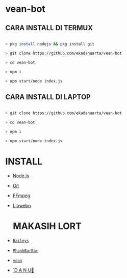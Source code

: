 # vean-bot

## CARA INSTALL DI TERMUX

```bash

> pkg install nodejs && pkg install git

> git clone https://github.com/ekadanuarta/vean-bot

> cd vean-bot

> npm i

> npm start/node index.js

```

## CARA INSTALL DI LAPTOP

```bash

> git clone https://github.com/ekadanuarta/vean-bot

> cd vean-bot

> npm i

> npm start/node index.js

```

# INSTALL

* [Node.js](https://nodejs.org/en/)

* [Git](https://git-scm.com/downloads)

* [FFmpeg](https://github.com/BtbN/FFmpeg-Builds/releases/download/autobuild-2020-12-08-13-03/ffmpeg-n4.3.1-26-gca55240b8c-win64-gpl-4.3.zip)

* [Libwebp](https://developers.google.com/speed/webp/download)

  # MAKASIH LORT

* [`Baileys`](https://github.com/adiwajshing/Baileys)

* [`MhankBarBar`](https://github.com/MhankBarBar)

* [`vean`](https://github.com/vean-yxz)

* [`D A N U🐾⁩](https://github.com/ekadanuarta) 

  
